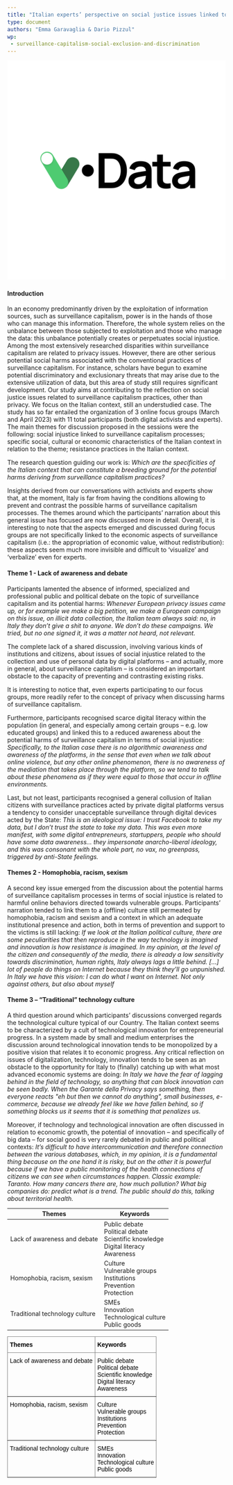 ```yaml
---
title: "Italian experts’ perspective on social justice issues linked to surveillance capitalism practices"
type: document
authors: "Emma Garavaglia & Dario Pizzul"
wp:
 - surveillance-capitalism-social-exclusion-and-discrimination
---
```


![{title}](./image.png)

#### Introduction
In an economy predominantly driven by the exploitation of information sources, such as surveillance capitalism, power is in the hands of those who can manage this information. Therefore, the whole system relies on the unbalance between those subjected to exploitation and those who manage the data: this unbalance potentially creates or perpetuates social injustice.	 
Among the most extensively researched disparities within surveillance capitalism are related to privacy issues. However, there are other serious potential social harms associated with the conventional practices of surveillance capitalism. For instance, scholars have begun to examine potential discriminatory and exclusionary threats that may arise due to the extensive utilization of data, but this area of study still requires significant development.
Our study aims at contributing to the reflection on social justice issues related to surveillance capitalism practices, other than privacy. We focus on the Italian context, still an understudied case. The study has so far entailed the organization of 3 online focus groups (March and April 2023) with 11 total participants (both digital activists and experts). The main themes for discussion proposed in the sessions were the following: social injustice linked to surveillance capitalism processes; specific social, cultural or economic characteristics of the Italian context in relation to the theme; resistance practices in the Italian context.

The research question guiding our work is: *Which are the specificities of the Italian context that can constitute a breeding ground for the potential harms deriving from surveillance capitalism practices?*

Insights derived from our conversations with activists and experts show that, at the moment, Italy is far from having the conditions allowing to prevent and contrast the possible harms of surveillance capitalism processes. The themes around which the participants’ narration about this general issue has focused are now discussed more in detail.  Overall, it is interesting to note that the aspects emerged and discussed during focus groups are not specifically linked to the economic aspects of surveillance capitalism (i.e.: the appropriation of economic value, without redistribution): these aspects seem much more invisible and difficult to ‘visualize’ and ‘verbalize’ even for experts. 

#### Theme 1 - Lack of awareness and debate
Participants lamented the absence of informed, specialized and professional public and political debate on the topic of surveillance capitalism and its potential harms:
*Whenever European privacy issues came up, or for example we make a big petition, we make a European campaign on this issue, on illicit data collection, the Italian team always said: no, in Italy they don’t give a shit to anyone. We don’t do these campaigns. We tried, but no one signed it, it was a matter not heard, not relevant.*

The complete lack of a shared discussion, involving various kinds of institutions and citizens, about issues of social injustice related to the collection and use of personal data by digital platforms – and actually, more in general, about surveillance capitalism – is considered an important obstacle to the capacity of preventing and contrasting existing risks. 

It is interesting to notice that, even experts participating to our focus groups, more readily refer to the concept of privacy when discussing harms of surveillance capitalism.

Furthermore, participants recognised scarce digital literacy within the population (in general, and especially among certain groups – e.g. low educated groups) and linked this to a reduced awareness about the potential harms of surveillance capitalism in terms of social injustice:
*Specifically, to the Italian case there is no algorithmic awareness and awareness of the platforms, in the sense that even when we talk about online violence, but any other online phenomenon, there is no awareness of the mediation that takes place through the platform, so we tend to talk about these phenomena as if they were equal to those that occur in offline environments.*

Last, but not least, participants recognised a general collusion of Italian citizens with surveillance practices acted by private digital platforms versus a tendency to consider unacceptable surveillance through digital devices acted by the State:
*This is an ideological issue: I trust Facebook to take my data, but I don’t trust the state to take my data. This was even more manifest, with some digital entrepreneurs, startuppers, people who should have some data awareness... they impersonate anarcho-liberal ideology, and this was consonant with the whole part, no vax, no greenpass, triggered by anti-State feelings.*

#### Themes 2 - Homophobia, racism, sexism
A second key issue emerged from the discussion about the potential harms of surveillance capitalism processes in terms of social injustice is related to harmful online behaviors directed towards vulnerable groups. Participants’ narration tended to link them to a (offline) culture still permeated by homophobia, racism and sexism and a context in which an adequate institutional presence and action, both in terms of prevention and support to the victims is still lacking: 
*If we look at the Italian political culture, there are some peculiarities that then reproduce in the way technology is imagined and innovation is how resistance is imagined. In my opinion, at the level of the citizen and consequently of the media, there is already a low sensitivity towards discrimination, human rights, Italy always lags a little behind.*
*[…] lot of people do things on Internet because they think they’ll go unpunished. In Italy we have this vision: I can do what I want on Internet. Not only against others, but also about myself*

#### Theme 3 – “Traditional” technology culture
A third question around which participants’ discussions converged regards the technological culture typical of our Country. The Italian context seems to be characterized by a cult of technological innovation for entrepreneurial progress. In a system made by small and medium enterprises the discussion around technological innovation tends to be monopolized by a positive vision that relates it to economic progress. Any critical reflection on issues of digitalization, technology, innovation tends to be seen as an obstacle to the opportunity for Italy to (finally) catching up with what most advanced economic systems are doing:
*In Italy we have the fear of lagging behind in the field of technology, so anything that can block innovation can be seen badly. When the Garante della Privacy says something, then everyone reacts "eh but then we cannot do anything", small businesses, e-commerce, because we already feel like we have fallen behind, so if something blocks us it seems that it is something that penalizes us.*

Moreover, if technology and technological innovation are often discussed in relation to economic growth, the potential of innovation – and specifically of big data – for social good is very rarely debated in public and political contexts: 
*It’s difficult to have intercommunication and therefore connection between the various databases, which, in my opinion, it is a fundamental thing because on the one hand it is risky, but on the other it is powerful because if we have a public monitoring of the health connections of citizens we can see when circumstances happen. Classic example: Taranto. How many cancers there are, how much pollution? What big companies do: predict what is a trend. The public should do this, talking about territorial health.*

| Themes                         | Keywords                                                                       |
|--------------------------------|--------------------------------------------------------------------------------|
| Lack of awareness and debate   | Public debate <br> Political debate <br>Scientific knowledge <br>Digital literacy <br>Awareness |
| Homophobia, racism, sexism     | Culture <br>Vulnerable groups <br>Institutions <br>Prevention <br>Protection                   |
| Traditional technology culture | SMEs <br>Innovation <br>Technological culture <br>Public goods                             |


<style type="text/css">
.tg  {border-collapse:collapse;border-spacing:0;}
.tg td{border-color:black;border-style:solid;border-width:1px;font-family:Arial, sans-serif;font-size:14px;
  overflow:hidden;padding:10px 5px;word-break:normal;}
.tg th{border-color:black;border-style:solid;border-width:1px;font-family:Arial, sans-serif;font-size:14px;
  font-weight:normal;overflow:hidden;padding:10px 5px;word-break:normal;}
.tg .tg-0pky{border-color:inherit;text-align:left;vertical-align:top}
</style>
<table class="tg">
<thead>
  <tr>
    <th class="tg-0pky"><span style="font-weight:700;font-style:normal;text-decoration:none;color:#000;background-color:transparent">Themes</span></th>
    <th class="tg-0pky"><span style="font-weight:700;font-style:normal;text-decoration:none;color:#000;background-color:transparent">Keywords</span></th>
  </tr>
</thead>
<tbody>
  <tr>
    <td class="tg-0pky"><span style="font-weight:400;font-style:normal;text-decoration:none;color:#000;background-color:transparent">Lack of awareness and debate</span></td>
    <td class="tg-0pky"><span style="font-weight:400;font-style:normal;text-decoration:none;color:#000;background-color:transparent">Public debate</span><br><span style="font-weight:400;font-style:normal;text-decoration:none;color:#000;background-color:transparent">Political debate</span><br><span style="font-weight:400;font-style:normal;text-decoration:none;color:#000;background-color:transparent">Scientific knowledge</span><br><span style="font-weight:400;font-style:normal;text-decoration:none;color:#000;background-color:transparent">Digital literacy</span><br><span style="font-weight:400;font-style:normal;text-decoration:none;color:#000;background-color:transparent">Awareness</span></td>
  </tr>
  <tr>
    <td class="tg-0pky"><span style="font-weight:400;font-style:normal;text-decoration:none;color:#000;background-color:transparent">Homophobia, racism, sexism</span></td>
    <td class="tg-0pky"><span style="font-weight:400;font-style:normal;text-decoration:none;color:#000;background-color:transparent">Culture</span><br><span style="font-weight:400;font-style:normal;text-decoration:none;color:#000;background-color:transparent">Vulnerable groups</span><br><span style="font-weight:400;font-style:normal;text-decoration:none;color:#000;background-color:transparent">Institutions</span><br><span style="font-weight:400;font-style:normal;text-decoration:none;color:#000;background-color:transparent">Prevention</span><br><span style="font-weight:400;font-style:normal;text-decoration:none;color:#000;background-color:transparent">Protection</span></td>
  </tr>
  <tr>
    <td class="tg-0pky"><span style="font-weight:400;font-style:normal;text-decoration:none;color:#000;background-color:transparent">Traditional technology culture</span></td>
    <td class="tg-0pky"><span style="font-weight:400;font-style:normal;text-decoration:none;color:#000;background-color:transparent">SMEs</span><br><span style="font-weight:400;font-style:normal;text-decoration:none;color:#000;background-color:transparent">Innovation</span><br><span style="font-weight:400;font-style:normal;text-decoration:none;color:#000;background-color:transparent">Technological culture</span><br><span style="font-weight:400;font-style:normal;text-decoration:none;color:#000;background-color:transparent">Public goods</span></td>
  </tr>
</tbody>
</table>
